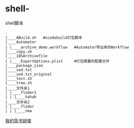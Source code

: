 # shell-
shell脚本

```
.
|____ABuild.sh   #xcodebuild打包脚本
|____Automator 
| |____archive_demo.workflow   #Automator导出来的Workflow
|____copy.sh    
|____iOSArchivefile  
| |____ExportOptions.plist     #打包需要的配置文件
|____package.json
|____sed.txt
|____sed.txt_original
|____test.sh 
|____tree.sh
|____文件夹1
| |____floder1
| | |____hahah
|____文件夹2
| |____floder
| | |____new
```

[我的简书链接](https://www.jianshu.com/p/d3cd860f01c4)
